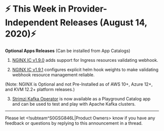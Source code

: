 # :zap: This Week in Provider-Independent Releases (August 14, 2020):zap:

**Optional Apps Releases**
(Can be installed from App Catalogs)

1. [NGINX IC v1.9.0](https://github.com/giantswarm/nginx-ingress-controller-app/blob/master/CHANGELOG.md#190---2020-08-13) adds support for Ingress resources validating webhook.

2. [NGINX IC v1.9.1](https://github.com/giantswarm/nginx-ingress-controller-app/blob/master/CHANGELOG.md#191---2020-08-14) configures explicit helm hook weights to make validating webhook resource management reliable.

(Note: NGINX is Optional and not Pre-Installed as of AWS 10+, Azure 12+, and KVM 12.2+ platform releases.)

3. [Strimzi Kafka Operator](https://github.com/giantswarm/strimzi-kafka-operator-app) is now available as a Playground Catalog app and can be used to test and play with Apache Kafka clusters.

---
Please let <!subteam^S0GSG846L|Product Owners> know if you have any feedback or questions by replying to this announcement in a thread.
